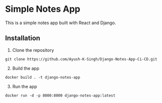 # Simple Notes App

This is a simple notes app built with React and Django.

## Installation

1. Clone the repository

```
git clone https://github.com/Ayush-K-Singh/Django-Notes-App-Ci-CD.git
```

2. Build the app

```
docker build . -t django-notes-app
```

3. Run the app

```
docker run -d -p 8000:8000 django-notes-app:latest
```
